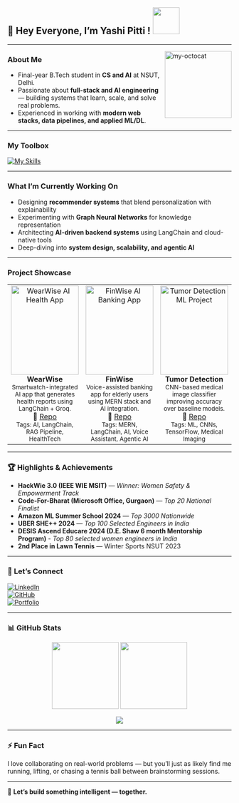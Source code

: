 <!-- <div align="center">
  <img src="https://github.com/user-attachments/assets/df5567df-1a4e-4e01-a333-a78e686eadef" alt="githubprofileGIF" />
</div> -->

## 👋 Hey Everyone, I’m **Yashi Pitti !** <img src="https://media.giphy.com/media/mGcNjsfWAjY5AEZNw6/giphy.gif" width="60">

---
<img align="right" width="150" height="150" alt="my-octocat" src="https://github.com/user-attachments/assets/cd989eff-8b8a-4cb0-8f56-d974cc3105d3" />

### About Me  

- Final-year B.Tech student in **CS and AI** at NSUT, Delhi.
- Passionate about **full-stack and AI engineering** — building systems that learn, scale, and solve real problems.
- Experienced in working with **modern web stacks, data pipelines, and applied ML/DL**.
---

### My Toolbox

[![My Skills](https://skillicons.dev/icons?i=js,html,css,py,cpp,c,react,redux,express,mongodb,nodejs,flask,firebase,postman,mysql,php,nextjs,ts,vscode,sklearn,tensorflow,pytorch,aws)](https://skillicons.dev)

---

### What I’m Currently Working On  

-  Designing **recommender systems** that blend personalization with explainability  
-  Experimenting with **Graph Neural Networks** for knowledge representation  
-  Architecting **AI-driven backend systems** using LangChain and cloud-native tools  
-  Deep-diving into **system design, scalability, and agentic AI**  

---

### Project Showcase 

<table>
  <tr>
    <td align="center" width="33%">
      <a href="https://github.com/YashiPi/WearWise">
        <img src="https://github.com/user-attachments/assets/403c69a4-5085-49ec-b271-fe727d169cc9" alt="WearWise AI Health App" style="width:100%; height:200px; object-fit:cover;"/>
      </a>
      <br/>
      <b>WearWise</b><br/>
      <sub>Smartwatch-integrated AI app that generates health reports using LangChain + Groq.</sub><br/>
      🔗 <a href="https://github.com/YashiPi/WearWise">Repo</a>
      <br/>
      <sub>Tags: AI, LangChain, RAG Pipeline, HealthTech</sub>
    </td>
    <td align="center" width="33%">
      <a href="https://github.com/YashiPi/FinWise_AI_Project">
        <img alt="FinWise AI Banking App" src="https://github.com/user-attachments/assets/39a80052-23e9-41e8-931b-7dbcc0c1c134" style="width:100%; height:200px; object-fit:cover;" />
      </a>
      <br/>
      <b>FinWise</b><br/>
      <sub>Voice-assisted banking app for elderly users using MERN stack and AI integration.</sub><br/>
      🔗 <a href="https://github.com/YashiPi/FinWise_AI_Project">Repo</a>
      <br/>
      <sub>Tags: MERN, LangChain, AI, Voice Assistant, Agentic AI</sub>
    </td>
    <td align="center" width="33%">
      <a href="https://github.com/YashiPi/Tumor-Detection">
        <img src="https://github.com/user-attachments/assets/25303eff-c7b8-44c8-8b63-cddc825c3500"
             alt="Tumor Detection ML Project"
             style="width:100%; height:200px; object-fit:cover;"/>
      </a>
      <br/>
      <b>Tumor Detection</b><br/>
      <sub>CNN-based medical image classifier improving accuracy over baseline models.</sub><br/>
      🔗 <a href="https://github.com/YashiPi/Tumor-Detection">Repo</a>
      <br/>
      <sub>Tags: ML, CNNs, TensorFlow, Medical Imaging</sub>
    </td>
  </tr>
</table>


---

### 🏆 Highlights & Achievements  

- **HackWie 3.0 (IEEE WIE MSIT)** — *Winner: Women Safety & Empowerment Track*  
- **Code-For-Bharat (Microsoft Office, Gurgaon)** — *Top 20 National Finalist*  
- **Amazon ML Summer School 2024** — *Top 3000 Nationwide*  
- **UBER SHE++ 2024** — *Top 100 Selected Engineers in India*  
- **DESIS Ascend Educare 2024 (D.E. Shaw 6 month Mentorship Program)** - *Top 80 selected women engineers in India*
- **2nd Place in Lawn Tennis** — Winter Sports NSUT 2023  

---

### 💬 Let’s Connect  

[![LinkedIn](https://img.shields.io/badge/LinkedIn-Yashi_Pitti-blue?style=flat-square&logo=linkedin)](https://www.linkedin.com/in/yashi-pitti-19023423a/)  
[![GitHub](https://img.shields.io/badge/GitHub-YashiPi-black?style=flat-square&logo=github)](https://github.com/YashiPi)  
[![Portfolio](https://img.shields.io/badge/Portfolio-Coming_Soon-ff69b4?style=flat-square&logo=vercel)](#)  

---

### 📊 GitHub Stats  

<p align="center">
  <img src="https://github-readme-stats.vercel.app/api?username=YashiPi&show_icons=true&theme=radical" height="150" />
  <img src="https://github-readme-streak-stats.herokuapp.com/?user=YashiPi&theme=radical" height="150" />
</p>

<p align="center">
  <img src="https://github-readme-activity-graph.vercel.app/graph?username=YashiPi&theme=react-dark" />
</p>

---

### ⚡ Fun Fact  
I love collaborating on real-world problems — but you’ll just as likely find me running, lifting, or chasing a tennis ball between brainstorming sessions.

---

💌 **Let’s build something intelligent — together.**

